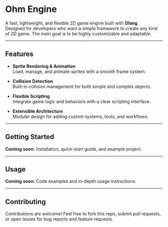# Ohm Engine

A fast, lightweight, and flexible 2D game engine built with **Dlang**.  
Designed for developers who want a simple framework to create any kind of 2D game. The main goal is to be highly customizable and adaptable.

---

## Features

- **Sprite Rendering & Animation**  
  Load, manage, and animate sprites with a smooth frame system.
  
- **Collision Detection**  
  Built-in collision management for both simple and complex objects.

- **Flexible Scripting**  
  Integrate game logic and behaviors with a clear scripting interface.
  
- **Extensible Architecture**  
  Modular design for adding custom systems, tools, and workflows.

---

## Getting Started

<!-- Fill this section in with instructions on installation and setup -->
**Coming soon:** Installation, quick-start guide, and example project.

---

## Usage

<!-- Fill this section in with details on creating a project, adding sprites, physics, and scripting -->
**Coming soon:** Code examples and in-depth usage instructions.


---

## Contributing

Contributions are welcome! Feel free to fork this repo, submit pull requests, or open issues for bug reports and feature requests.

